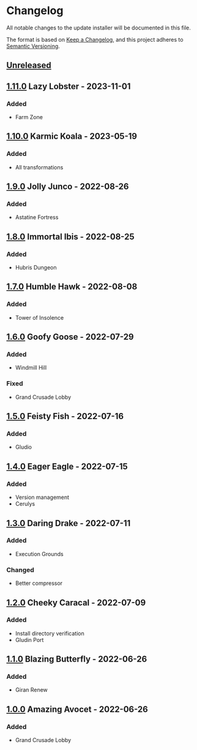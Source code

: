 # Changelog

All notable changes to the update installer will be documented in this file.

The format is based on [Keep a Changelog](https://keepachangelog.com/en/1.0.0/),
and this project adheres to [Semantic Versioning](https://semver.org/spec/v2.0.0.html).

## [Unreleased]

## [1.11.0] Lazy Lobster - 2023-11-01

### Added

- Farm Zone

## [1.10.0] Karmic Koala - 2023-05-19

### Added

- All transformations

## [1.9.0] Jolly Junco - 2022-08-26

### Added

- Astatine Fortress

## [1.8.0] Immortal Ibis - 2022-08-25

### Added

- Hubris Dungeon

## [1.7.0] Humble Hawk - 2022-08-08

### Added

- Tower of Insolence

## [1.6.0] Goofy Goose - 2022-07-29

### Added

- Windmill Hill

### Fixed

- Grand Crusade Lobby

## [1.5.0] Feisty Fish - 2022-07-16

### Added

- Gludio

## [1.4.0] Eager Eagle - 2022-07-15

### Added

- Version management
- Cerulys

## [1.3.0] Daring Drake - 2022-07-11

### Added

- Execution Grounds

### Changed

- Better compressor

## [1.2.0] Cheeky Caracal - 2022-07-09

### Added

- Install directory verification
- Gludin Port

## [1.1.0] Blazing Butterfly - 2022-06-26

### Added

- Giran Renew

## [1.0.0] Amazing Avocet - 2022-06-26

### Added

- Grand Crusade Lobby

[unreleased]: https://github.com/vae-soli-fr/client/compare/update-v1.11.0...HEAD
[1.11.0]: https://github.com/vae-soli-fr/client/compare/update-v1.10.0...update-v1.11.0
[1.10.0]: https://github.com/vae-soli-fr/client/compare/update-v1.9.0...update-v1.10.0
[1.9.0]: https://github.com/vae-soli-fr/client/compare/update-v1.8.0...update-v1.9.0
[1.8.0]: https://github.com/vae-soli-fr/client/compare/update-v1.7.0...update-v1.8.0
[1.7.0]: https://github.com/vae-soli-fr/client/compare/update-v1.6.0...update-v1.7.0
[1.6.0]: https://github.com/vae-soli-fr/client/compare/update-v1.5.0...update-v1.6.0
[1.5.0]: https://github.com/vae-soli-fr/client/compare/update-v1.4.0...update-v1.5.0
[1.4.0]: https://github.com/vae-soli-fr/client/compare/update-v1.3.0...update-v1.4.0
[1.3.0]: https://github.com/vae-soli-fr/client/compare/update-v1.2.0...update-v1.3.0
[1.2.0]: https://github.com/vae-soli-fr/client/compare/update-v1.1.0...update-v1.2.0
[1.1.0]: https://github.com/vae-soli-fr/client/compare/update-v1.0.0...update-v1.1.0
[1.0.0]: https://github.com/vae-soli-fr/client/releases/tag/update-v1.0.0

